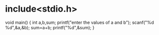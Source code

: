 # include<stdio.h>
void main()
{
int a,b,sum;
printf("enter the values of a and b");
scanf("%d %d",&a,&b);
sum=a+b;
printf("%d",&sum);
}
